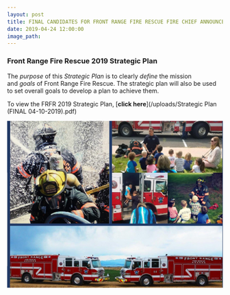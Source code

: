 ```yaml
---
layout: post
title: FINAL CANDIDATES FOR FRONT RANGE FIRE RESCUE FIRE CHIEF ANNOUNCED!
date: 2019-04-24 12:00:00
image_path:
---
```


### Front Range Fire Rescue 2019 Strategic Plan

The *purpose* of this *Strategic Plan* is to clearly *define* the mission and *goals* of Front Range Fire Rescue. The strategic plan will also be used to set overall goals to develop a plan to achieve them.

To view the FRFR 2019 Strategic Plan, [**click here**](/uploads/Strategic Plan (FINAL 04-10-2019).pdf)

![](/uploads/pages-from-strategic-plan-final-04-10-2019-1.jpg)